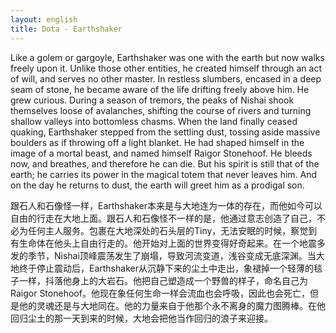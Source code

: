 ```yaml
---
layout: english
title: Dota - Earthshaker
---
```


<p>Like a golem or gargoyle, Earthshaker was one with the earth but now walks freely upon it. Unlike those other entities, he created himself through an act of will, and serves no other master. In restless slumbers, encased in a deep seam of stone, he became aware of the life drifting freely above him. He grew curious. During a season of tremors, the peaks of Nishai shook themselves loose of avalanches, shifting the course of rivers and turning shallow valleys into bottomless chasms. When the land finally ceased quaking, Earthshaker stepped from the settling dust, tossing aside massive boulders as if throwing off a light blanket. He had shaped himself in the image of a mortal beast, and named himself Raigor Stonehoof. He bleeds now, and breathes, and therefore he can die. But his spirit is still that of the earth; he carries its power in the magical totem that never leaves him. And on the day he returns to dust, the earth will greet him as a prodigal son.</p>
		
<div>跟石人和石像怪一样，Earthshaker本来是与大地连为一体的存在，而他如今可以自由的行走在大地上面。跟石人和石像怪不一样的是，他通过意志创造了自己，不必为任何主人服务。包裹在大地深处的石头层的Tiny，无法安眠的时候，察觉到有生命体在他头上自由行走的。他开始对上面的世界变得好奇起来。在一个地震多发的季节，Nishai顶峰震荡发生了崩塌，导致河流变道，浅谷变成无底深渊。当大地终于停止震动后，Earthshaker从沉静下来的尘土中走出，象褪掉一个轻薄的毯子一样，抖落他身上的大岩石。他把自己塑造成一个野兽的样子，命名自己为Raigor Stonehoof。他现在象任何生命一样会流血也会呼吸，因此也会死亡，但是他的灵魂还是与大地同在。他的力量来自于他那个永不离身的魔力图腾棒。在他回归尘土的那一天到来的时候，大地会把他当作回归的浪子来迎接。</div>

<script>
var note = {};
note["status"] = "{{ page.title }}";
note[1] = {};
note[1]['structure'] = {
	'1-6' : 'Earthshaker的形容词短语',
	'7' : 'S',
	'8' : 'V',
	'9' : 'C',
	'10-12' : 'was的副词短语',
	'13' : '类似and,or连接句子或者(*短语)',
	'15': 'V',
	'17-18': 'walk的副词短语, it 代表 earth' ,
	'19-22': 'he的形容词短语',
	'23': 'S',
	'24' : 'V',
	'25' : 'O',
	'26-30': 'create的副词短语',
	'31': 'FANBOYS 连接后省略主语',
	'32': 'V',
	'33-35': 'O',
	'36-38': 'He的副词短语',
	'39-45': 'who is encased简化的形容词从句',
	'46': 'S',
	'47': 'V-linking verb',
	'48': 'C-Adjective',
	'49-55': '副词短语',
	'56': 'S',
	'57': 'V-linking',
	'58': 'C-Adjective',
	'59-63': 'shook的副词短语',
	'64-67': 'S',
	'68-70': 'VOC',
	'73-84': 'thus it shifts 简化的副词从句',
	'85-90': '副词从句',
	'91': 'S',
	'92': 'V',
	'93-96': 'stepped 的副词短语',
	'97-107': 'then he 简化的副词从句',
	'108': 'S',
	'109-110': 'V',
	'111': 'O',
	'112-118': 'shaped的副词短语',
	'119': 'FANBOYS 连接词后省略He',
	'120': 'V',
	'121': 'O',
	'122': 'C',
	'124': 'S',
	'125': 'V',
	'127': 'FANBOYS 连接词',
	'128': 'V',
	'129-133': '副词从句',
	'135-136': 'S',
	'137': 'V-linking',
	'138': 'but前面应该有，来连接句子',
	'139': 'C',
	'140-142': '形容词短语',
	'143': 'S',
	'144': 'V',
	'145-146': 'O',
	'147-150': '形容词短语',
	'151-154': '形容词从句',
	'155-162': '类似于And when he的副词从句',
	'163-164': 'S',
	'165-166': 'V',
	'167': 'O',
	'168-171': 'him的形容词短语',
};
//pos - part of speech
note[1]['pos'] = {
	'14': 'walk的副词',
	'52-55': '简化形容词从句',
	'101-107': 'as if 是举止manner副词连接词，he throw off简化的副词从句',
	'138': '副词',
	'156-158': '副词',
	'160-161': 'V动词短语',
};
</script>
